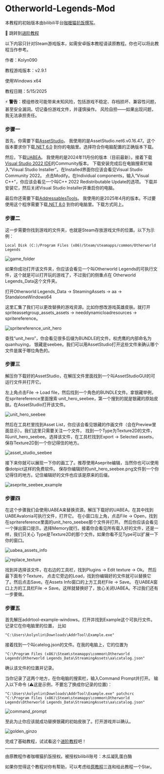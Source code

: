# Otherworld-Legends-Mod
本教程的初始版本由bilibili平台[咖喱猫扒饭撰写](https://b23.tv/IkX17vZ)。

🌟 跳转到[进阶教程](/README_进阶教程.md)

以下内容只针对Steam游戏版本，如需安卓版本教程请读原教程。你也可以将此教程当作参考。

作者：Kolyn090

教程游戏版本：v2.9.1

使用Windows x64

教程日期：5/15/2025

⚡ **警告**：模组修改可能带来未知风险，包括游戏不稳定、存档损坏、兼容性问题，甚至安全漏洞。切记备份游戏文件，并谨慎操作。
风险自担——如果出现问题，我无法承担责任。

### 步骤一
首先，你需要下载[AssetStudio](https://github.com/Perfare/AssetStudio/releases)。
我使用的是AssetStudio.net6.v0.16.47。这个版本要求你下载[.NET 6.0](https://dotnet.microsoft.com/en-us/download/dotnet/6.0)
到你的电脑里。选择符合你电脑配置的正确版本下载。


然后，下载[UABEA](https://github.com/nesrak1/UABEA/releases)。
我使用的是2024年11月份的版本（目前最新）。接着下载[Visual Studio 2022 IDE](https://visualstudio.microsoft.com/vs/)的Community版本。
下载安装完成后在电脑搜索栏输入“Visual Studio Installer”。在Installed界面你应该会看见Visual Studio
Community 2022。 点击Modify。在Individual components，输入“Visual C++”，你应该会看见一个叫C++ 2022 Redistributable Update的选项。
下载并安装它，然后关闭Visual Studio Installer并重启你的电脑。


最后你还需要下载[AddressablesTools](https://github.com/nesrak1/AddressablesTools/releases)。
我使用的是2025年4月的版本。不过要使用这个程序需要下载[.NET 8.0](https://github.com/nesrak1/AddressablesTools/releases)
到你的电脑里。下载方式同上。

### 步骤二
这一步需要你找到游戏的文件夹，也就是Steam存放游戏文件的位置。以下为示例：
```
Local Disk (C:)/Program Files (x86)/Steam/steamapps/common/Otherworld Legends
```
![game_folder](/images/basic/game_folder.png)

如果你成功打开该文件夹，你应该会看见一个叫Otherworld Legends的可执行文件，这个就是可以打开玩的游戏了，不过我们的侧重点在
Otherworld Legends_Data这个文件夹。

打开Otherworld Legends_Data -> SteamingAssets -> aa -> StandaloneWindows64

这里汇集了我们可以更改替换的游戏资源。比如你想改游戏英雄皮肤。就打开
spriteassetgroup_assets_assets -> needdynamicloadresources -> spritereference。

![spritereference_unit_hero](/images/basic/spritereference_unit_hero.png)

查找“unit_hero”，你会看见很多后缀为BUNDLE的文件。权虎鹰的内部命名为quanhuying，
银藏是seebee。我们可以用AssetStudio打开这些文件来确认哪个文件是属于哪位角色的。

### 步骤三
解压你下载好的AssetStudio，在解压文件里面找到一个叫AssetStudioGUI的可运行文件并打开它。

左上角点击File -> Load file，然后找到一个角色的BUNDLE文件。拿银藏举例，在spritereference里面搜索
unit_hero_seebee，第一个搜到的就是银藏的原始皮肤。在AssetStudio打开该文件。

![unit_hero_seebee](/images/basic/unit_hero_seebee.png)

然后在工具栏里找到Asset List，你应该会看见银藏的作画文件（会在Preview里面显示）。我们这里只需要关注一个文件，
找到一个Type为Texture2D的文件，叫unit_hero_seebee。选择该文件，在工具栏找到Export -> Selected assets，
保存Texture2D到一个你记得住的地方。

![asset_studio_seebee](/images/basic/asset_studio_seebee.png)

接下来你就可以展现一下你的画工了。推荐使用Aseprite编辑，当然你也可以使用像dotpict这样的免费软件。
保存你编辑好的unit_hero_seebee.png文件到一个你记得住的地方。记住编辑好的文件也应该是原来的后缀。

![aseprite_seebee_example](/images/basic/aseprite_seebee_example.png)

### 步骤四
在这个步骤我们会使用UABEA来替换资源。解压下载好的UABEA，在其中找到UABEAvalonia可执行文件，打开它。
在小窗口左上角，点击File -> Open，找到在spritereference里面的unit_hero_seebee那个文件并打开。
然后你应该会看见一个弹出窗口提示。选择Memory就行。接着你会看见所有载入好的文件，还是一样，我们只关心
Type是Texture2D的那个文件。如果你看不见Type可以扩展一下你的窗口。

![uabea_assets_info](/images/basic/uabea_assets_info.png)

![replace_texture](/images/basic/replace_texture.png)

找到并选择该文件，在右边的工具栏，找到Plugins -> Edit texture -> Ok。 然后最下面有个Texture，
点击它旁边的Load，找到你编辑好的文件就可以替换它了。然后点击Save。在Assets Info窗口的上方工具栏File -> Save。
在UABEA窗口上方的工具栏File -> Save。这样就替换好了，放心关闭UABEA。不过我们还有一步要做。

### 步骤五
首先解压addrtool-example-windows。打开并找到Example这个可执行文件。记录它在你电脑里的位置，
比如
```
"C:\Users\kolynlin\Downloads\AddrTool\Example.exe"
```
接着找到一个叫catelog.json的文件。在我的电脑上，它的位置为
```
"C:\Program Files (x86)\Steam\steamapps\common\Otherworld Legends\Otherworld Legends_Data\StreamingAssets\aa\catalog.json"
```
确认该文件的位置并记录。

当你记录了这两个地方，在你电脑的搜索栏，输入Command Prompt并打开。
输入以下命令 (⚠️这是示例，不要忘了换成你记录的位置)：
```
"C:\Users\kolynlin\Downloads\AddrTool\Example.exe" patchcrc "C:\Program Files (x86)\Steam\steamapps\common\Otherworld Legends\Otherworld Legends_Data\StreamingAssets\aa\catalog.json"
```

![command_prompt](/images/basic/command_prompt.png)

至此为止你应该就成功替换银藏的初始皮肤了。打开游戏并以确认。

![golden_ginzo](/images/basic/golden_ginzo.png)

完成了基础教程，试试看这个[进阶教程](/README_进阶教程.md)吧！

---

由原教程作者咖喱猫扒饭授权。被授权bilibili账号：木瓜凝乳蛋白酶

如果你觉得这个教程对你有帮助，可以考虑给[原教程](https://b23.tv/IkX17vZ)三连和给此教程一个Star。
